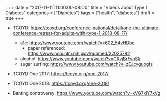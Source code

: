 +++
date = "2017-11-11T11:00:00-08:00"
title = "Videos about Type 1 Diabetes"
categories = ["Diabetes"]
tags = ["health", "diabetes"]
draft = true
+++
* TCOYD: https://tcoyd.org/conference-national/detail/one-the-ultimate-conference-retreat-for-adults-with-type-1-2018-08-17/
  * a1c: https://www.youtube.com/watch?v=602_54vHDbc
    * paper referenced: https://www.ncbi.nlm.nih.gov/pubmed/22025782
  * alcohol: https://www.youtube.com/watch?v=GRvjBrFvnSk
  * sugar surfing: https://www.youtube.com/watch?v=zEJcvguogfs

* TCOYD One 2017: https://tcoyd.org/one-2017/
* TCOYD One 2018: https://tcoyd.org/one-2018/

* Banting controversy: https://www.youtube.com/watch?v=kVG7xlY7xVg
